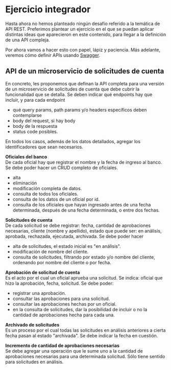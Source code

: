 # Ejercicio integrador
Hasta ahora no hemos planteado ningún desafío referido a la temática de API REST. 
Preferimos plantear un ejercicio en el que se puedan aplicar distintas ideas que aparecieron en este contenido, para llegar a la definición de una API compleja.

Por ahora vamos a hacer esto con papel, lápiz y paciencia. Más adelante, veremos cómo definir APIs usando [Swagger](https://swagger.io/).


## API de un microservicio de solicitudes de cuenta
En concreto, les proponemos que definan la API completa para una versión de un microservicio de solicitudes de cuenta que debe cubrir la funcionalidad que se detalla.
Se deben indicar qué endpoints hay que incluir, y para cada endpoint
- qué query params, path params y/o headers específicos deben contemplarse
- body del request, si hay body
- body de la respuesta
- status code posibles.

En todos los casos, además de los datos detallados, agregar los identificadores que sean necesarios.

**Oficiales del banco**  
De cada oficial hay que registrar el nombre y la fecha de ingreso al banco.
Se debe poder hacer un CRUD completo de oficiales.
- alta
- eliminación
- modificación completa de datos.
- consulta de todos los oficiales.
- consulta de los datos de un oficial por id.
- consulta de los oficiales que hayan ingresado antes de una fecha determinada, después de una fecha determinada, o entre dos fechas.

**Solicitudes de cuenta**  
De cada solicitud se debe registrar: fecha, cantidad de aprobaciones necesarias, cliente (nombre y apellido), estado que puede ser: en análisis, aprobada, rechazada, ejecutada, archivada.
Se debe poder hacer 
- alta de solicitudes, el estado inicial es "en análisis".
- modificación de nombre del cliente.
- consulta de solicitudes, filtrando por estado y/o nombre del cliente, ordenando por nombre del cliente o por fecha.

**Aprobación de solicitud de cuenta**  
Es el acto por el cual un oficial aprueba una solicitud.
Se indica: oficial que hizo la aprobación, fecha, solicitud.
Se debe poder:
- registrar una aprobación.
- consultar las aprobaciones para una solicitud.
- consultar las aprobaciones hechas por un oficial.
- en la consulta de solicitudes, dar la posibilidad de incluir o no la cantidad de aprobaciones hecha para cada una.

**Archivado de solicitudes**  
Es un proceso por el cual todas las solicitudes en análisis anteriores a cierta fecha pasan al estado "archivada".
Se debe indicar la fecha en cuestión.

**Incremento de cantidad de aprobaciones necesarias**  
Se debe agregar una operación que le sume uno a la cantidad de aprobaciones necesarias para una determinada solicitud. Sólo tiene sentido para solicitudes en análisis.
